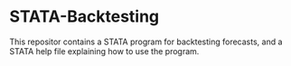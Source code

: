 # STATA-Backtesting

This repositor contains a STATA program for backtesting forecasts, and a STATA help file explaining how to use the program. 
